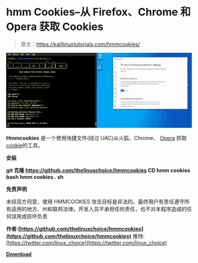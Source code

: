 # hmm Cookies–从 Firefox、Chrome 和 Opera 获取 Cookies

> 原文：<https://kalilinuxtutorials.com/hmmcookies/>

[![Hmmcookies – Grab Cookies From Firefox, Chrome & Opera](img//28804c096ad4cd0922e58ec35eaf7167.png "Hmmcookies – Grab Cookies From Firefox, Chrome & Opera")](https://1.bp.blogspot.com/-VLcd3DV_EC0/XwzkcwS8oWI/AAAAAAAAG3Y/VVZBBERiurAg7x45oOLdmx__C8R5TTpPwCLcBGAsYHQ/s1600/hmmcookies_1.gif)

**Hmmcookies** 是一个使用快捷文件(绕过 UAC)从火狐、Chrome、 [Opera](https://www.kitploit.com/search/label/Opera) 抓取[cookie](https://www.kitploit.com/search/label/Cookies)的工具。

**安装**

**git 克隆 https://github.com/thelinuxchoice/hmmcookies
CD hmm cookies
bash hmm cookies . sh**

**免责声明**

未经双方同意，使用 HMMCOOKIES 攻击目标是非法的。最终用户有责任遵守所有适用的地方、州和联邦法律。开发人员不承担任何责任，也不对本程序造成的任何误用或损坏负责

**作者:[https://github.com/thelinuxchoice/hmmcookies](https://github.com/thelinuxchoice/hmmcookies)**
推特:[https://twitter.com/linux_choice](https://twitter.com/linux_choice)

[**Download**](https://github.com/thelinuxchoice/hmmcookies)